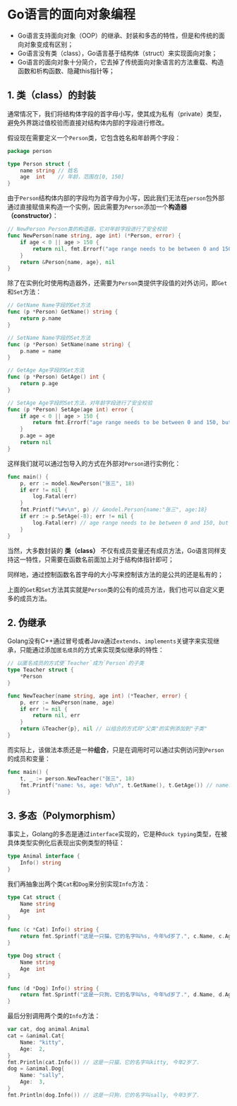# Go语言的面向对象编程
- Go语言支持面向对象（OOP）的继承、封装和多态的特性，但是和传统的面向对象变成有区别；
- Go语言没有类（class），Go语言基于结构体（struct）来实现面向对象；
- Go语言的面向对象十分简介，它去掉了传统面向对象语言的方法重载、构造函数和析构函数、隐藏this指针等；

## 1. 类（class）的封装

通常情况下，我们将结构体字段的首字母小写，使其成为私有（private）类型，避免外界跳过值校验而直接对结构体内部的字段进行修改。

假设现在需要定义一个`Person`类，它包含姓名和年龄两个字段：

```go
package person

type Person struct {
	name string // 姓名
	age  int    // 年龄，范围在[0, 150]
}
```
由于`Person`结构体内部的字段均为首字母为小写，因此我们无法在`person`包外部通过直接赋值来构造一个实例，因此需要为`Person`添加一个**构造器（constructor）**：
```go
// NewPerson Person类的构造器，它对年龄字段进行了安全校验
func NewPerson(name string, age int) (*Person, error) {
	if age < 0 || age > 150 {
		return nil, fmt.Errorf("age range needs to be between 0 and 150, but found %d", age)
	}
	return &Person{name, age}, nil
}
```
除了在实例化时使用构造器外，还需要为`Person`类提供字段值的对外访问，即`Get`和`Set`方法：
```go
// GetName Name字段的Get方法
func (p *Person) GetName() string {
	return p.name
}

// SetName Name字段的Set方法
func (p *Person) SetName(name string) {
	p.name = name
}

// GetAge Age字段的Get方法
func (p *Person) GetAge() int {
	return p.age
}

// SetAge Age字段的Set方法，对年龄字段进行了安全校验
func (p *Person) SetAge(age int) error {
	if age < 0 || age > 150 {
		return fmt.Errorf("age range needs to be between 0 and 150, but found %d", age)
	}
	p.age = age
	return nil
}
```
这样我们就可以通过包导入的方式在外部对`Person`进行实例化：
```go
func main() {
	p, err := model.NewPerson("张三", 18)
	if err != nil {
		log.Fatal(err)
	}
	fmt.Printf("%#v\n", p) // &model.Person{name:"张三", age:18}
	if err := p.SetAge(-8); err != nil {
		log.Fatal(err) // age range needs to be between 0 and 150, but found -8
	}
}
```
当然，大多数封装的 **类（class）** 不仅有成员变量还有成员方法，Go语言同样支持这一特性，只需要在函数名前面加上对于结构体指针即可；

同样地，通过控制函数名首字母的大小写来控制该方法的是公共的还是私有的；

上面的`Get`和`Set`方法其实就是`Person`类的公有的成员方法，我们也可以自定义更多的成员方法。

## 2. 伪继承
Golang没有C++通过冒号或者Java通过`extends`、`implements`关键字来实现继承，只能通过添加`匿名成员`的方式来实现类似继承的特性：
```go
// 以匿名成员的方式使`Teacher`成为`Person`的子类
type Teacher struct {
	*Person
}

func NewTeacher(name string, age int) (*Teacher, error) {
	p, err := NewPerson(name, age)
	if err != nil {
		return nil, err
	}
	return &Teacher{p}, nil // 以组合的方式将"父类"的实例添加到"子类"
}
``` 
而实际上，该做法本质还是一种**组合**，只是在调用时可以通过实例访问到`Person`的成员和变量：
```go
func main() {
	t, _ := person.NewTeacher("张三", 18)
	fmt.Printf("name: %s, age: %d\n", t.GetName(), t.GetAge()) // name: 张三, age: 100018
}
```

## 3. 多态（Polymorphism）

事实上，Golang的多态是通过`interface`实现的，它是种`duck typing`类型，在被具体类型实例化后表现出实例类型的特征：
```go
type Animal interface {
	Info() string
}
```
我们再抽象出两个类`Cat`和`Dog`来分别实现`Info`方法：
```go
type Cat struct {
	Name string
	Age  int
}

func (c *Cat) Info() string {
	return fmt.Sprintf("这是一只猫，它的名字叫%s, 今年%d岁了.", c.Name, c.Age)
}

type Dog struct {
	Name string
	Age  int
}

func (d *Dog) Info() string {
	return fmt.Sprintf("这是一只狗，它的名字叫%s, 今年%d岁了.", d.Name, d.Age)
}
```
最后分别调用两个类的`Info`方法：
```go
var cat, dog animal.Animal
cat = &animal.Cat{
	Name: "kitty",
	Age:  2,
}
fmt.Println(cat.Info()) // 这是一只猫，它的名字叫kitty, 今年2岁了.
dog = &animal.Dog{
	Name: "sally",
	Age:  3,
}
fmt.Println(dog.Info()) // 这是一只狗，它的名字叫sally, 今年3岁了.
```